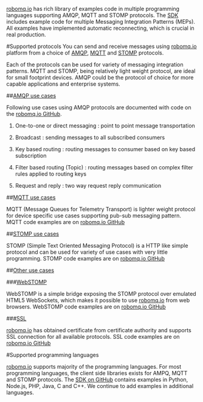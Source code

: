 [robomq.io](http://www.robomq.io) has rich library of examples code in multiple programming languages supporting AMQP, MQTT and STOMP protocols. The [SDK](https://github.com/robomq/robomq.io/tree/master/sdk) includes example code for multiple Messaging Integration Patterns (MEPs). All examples have implemented automatic reconnecting, which is crucial in real production.  

#Supported protocols
You can send and receive messages using [robomq.io](http://www.robomq.io) platform from a choice of [AMQP](http://www.amqp.org/), [MQTT](http://mqtt.org/) and [STOMP](https://stomp.github.io/) protocols.
	 
Each of the protocols can be used for variety of messaging integration patterns. MQTT and STOMP, being relatively light weight protocol, are ideal for small footprint devices. AMQP could be the protocol of choice for more capable applications and enterprise systems. 
	
##[AMQP use cases](https://github.com/robomq/robomq.io/tree/master/sdk/AMQP)

Following use cases using AMQP protocols are documented with code on the [robomq.io GitHub](https://github.com/robomq/robomq.io/tree/master/sdk/AMQP).  

1. One-to-one or direct messaging : point to point message transportation

2. Broadcast : sending messages to all subscribed consumers

3. Key based routing : routing messages to consumer based on key based subscription 

4. Filter based routing (Topic) : routing messages based on complex filter rules applied to routing keys 

5. Request and reply : two way request reply communication

##[MQTT use cases](https://github.com/robomq/robomq.io/tree/master/sdk/MQTT)

MQTT (Message Queues for Telemetry Transport) is lighter weight protocol for device specific use cases supporting pub-sub messaging pattern. MQTT code examples are on [robomq.io GitHub](https://github.com/robomq/robomq.io/tree/master/sdk/MQTT)

##[STOMP use cases](https://github.com/robomq/robomq.io/tree/master/sdk/STOMP)

STOMP (Simple Text Oriented Messaging Protocol) is a HTTP like simple protocol and can be used for variety of use cases with very little programming. STOMP code examples are on [robomq.io GitHub](https://github.com/robomq/robomq.io/tree/master/sdk/STOMP)

##[Other use cases](https://github.com/robomq/robomq.io/tree/master/sdk)

###[WebSTOMP](https://github.com/robomq/robomq.io/tree/master/sdk/WebSTOMP)

WebSTOMP is a simple bridge exposing the STOMP protocol over emulated HTML5 WebSockets, which makes it possible to use [robomq.io](http://www.robomq.io) from web browsers. WebSTOMP code examples are on [robomq.io GitHub](https://github.com/robomq/robomq.io/tree/master/sdk/WebSTOMP)

###[SSL](https://github.com/robomq/robomq.io/tree/master/sdk/SSL)

[robomq.io](http://www.robomq.io) has obtained certificate from certificate authority and supports SSL connection for all available protocols. SSL code examples  are on [robomq.io GitHub](https://github.com/robomq/robomq.io/tree/master/sdk/SSL)

#Supported programming languages

[robomq.io](http://www.robomq.io)  supports majority of the programming languages. For most programming languages, the client side libraries exists for AMPQ, MQTT and STOMP protocols. The [SDK on GitHub](https://github.com/robomq/robomq.io/tree/master/sdk) contains examples in Python, Node.js, PHP, Java, C and C++. We continue to add examples in additional languages.  